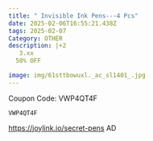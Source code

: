 ```yaml
---
title: " Invisible Ink Pens---4 Pcs"
date: 2025-02-06T16:55:21.438Z
tags: 2025-02-07
Category: OTHER
description: |+2
   3.xx
  50% OFF 

image: img/61sttbowuxl._ac_sl1401_.jpg
---
```

C﻿oupon Code: VWP4QT4F

<pre class="language-javascript"><code

class="language-javascript">VWP4QT4F</code></pre>

https://joylink.io/secret-pens
AD